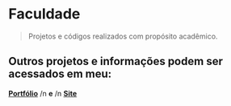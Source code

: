 # Faculdade
> Projetos e códigos realizados com propósito acadêmico.

## Outros projetos e informações podem ser acessados em meu: 
**[Portfólio](https://docs.google.com/document/d/19IHX8bmAIeFxix9u-y4IWhVjHz2ETVCLLhEcu_J6P9s/edit?tab=t.0#heading=h.jfkrna2sujqn)** /n
**e** /n
**[Site](https://sites.google.com/view/portifoliojoaomarcelo/página-inicial)**
